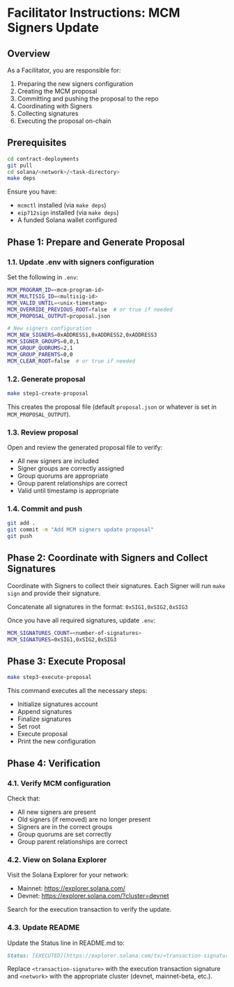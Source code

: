# Facilitator Instructions: MCM Signers Update

## Overview

As a Facilitator, you are responsible for:
1. Preparing the new signers configuration
2. Creating the MCM proposal
3. Committing and pushing the proposal to the repo
4. Coordinating with Signers
5. Collecting signatures
6. Executing the proposal on-chain

## Prerequisites

```bash
cd contract-deployments
git pull
cd solana/<network>/<task-directory>
make deps
```

Ensure you have:
- `mcmctl` installed (via `make deps`)
- `eip712sign` installed (via `make deps`)
- A funded Solana wallet configured

## Phase 1: Prepare and Generate Proposal

### 1.1. Update .env with signers configuration

Set the following in `.env`:

```bash
MCM_PROGRAM_ID=<mcm-program-id>
MCM_MULTISIG_ID=<multisig-id>
MCM_VALID_UNTIL=<unix-timestamp>
MCM_OVERRIDE_PREVIOUS_ROOT=false  # or true if needed
MCM_PROPOSAL_OUTPUT=proposal.json

# New signers configuration
MCM_NEW_SIGNERS=0xADDRESS1,0xADDRESS2,0xADDRESS3
MCM_SIGNER_GROUPS=0,0,1
MCM_GROUP_QUORUMS=2,1
MCM_GROUP_PARENTS=0,0
MCM_CLEAR_ROOT=false  # or true if needed
```

### 1.2. Generate proposal

```bash
make step1-create-proposal
```

This creates the proposal file (default `proposal.json` or whatever is set in `MCM_PROPOSAL_OUTPUT`).

### 1.3. Review proposal

Open and review the generated proposal file to verify:
- All new signers are included
- Signer groups are correctly assigned
- Group quorums are appropriate
- Group parent relationships are correct
- Valid until timestamp is appropriate

### 1.4. Commit and push

```bash
git add .
git commit -m "Add MCM signers update proposal"
git push
```

## Phase 2: Coordinate with Signers and Collect Signatures

Coordinate with Signers to collect their signatures. Each Signer will run `make sign` and provide their signature.

Concatenate all signatures in the format: `0xSIG1,0xSIG2,0xSIG3`

Once you have all required signatures, update `.env`:

```bash
MCM_SIGNATURES_COUNT=<number-of-signatures>
MCM_SIGNATURES=0xSIG1,0xSIG2,0xSIG3
```

## Phase 3: Execute Proposal

```bash
make step3-execute-proposal
```

This command executes all the necessary steps:
- Initialize signatures account
- Append signatures
- Finalize signatures
- Set root
- Execute proposal
- Print the new configuration

## Phase 4: Verification

### 4.1. Verify MCM configuration

Check that:
- All new signers are present
- Old signers (if removed) are no longer present
- Signers are in the correct groups
- Group quorums are set correctly
- Group parent relationships are correct

### 4.2. View on Solana Explorer

Visit the Solana Explorer for your network:
- Mainnet: https://explorer.solana.com/
- Devnet: https://explorer.solana.com/?cluster=devnet

Search for the execution transaction to verify the update.

### 4.3. Update README

Update the Status line in README.md to:

```markdown
Status: [EXECUTED](https://explorer.solana.com/tx/<transaction-signature>?cluster=<network>)
```

Replace `<transaction-signature>` with the execution transaction signature and `<network>` with the appropriate cluster (devnet, mainnet-beta, etc.).
